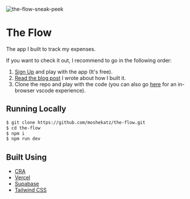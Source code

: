 ![the-flow-sneak-peek](https://user-images.githubusercontent.com/25473107/115138275-bbd4e500-a033-11eb-8b58-3c9fccb114cb.png)


# The Flow

The app I built to track my expenses.

If you want to check it out, I recommend to go in the following order:

1. [Sign Up](https://the-flow.vercel.app/) and play with the app (It's free).
2. [Read the blog post](https://moshekatz.dev/projects/the-flow) I wrote about how I built it.
3. Clone the repo and play with the code (you can also go [here](https://github1s.com/moshekatz/the-flow) for an in-browser vscode experience).

## Running Locally

```bash
$ git clone https://github.com/moshekatz/the-flow.git
$ cd the-flow
$ npm i
$ npm run dev
```

## Built Using

- [CRA](https://create-react-app.dev/)
- [Vercel](https://vercel.com)
- [Supabase](https://supabase.io/)
- [Tailwind CSS](https://tailwindcss.com/)
